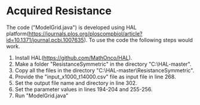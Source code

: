 # Acquired Resistance
The code ("ModelGrid.java") is developed using HAL platform(https://journals.plos.org/ploscompbiol/article?id=10.1371/journal.pcbi.1007635). To use the code the following steps would work.

1. Install HAL(https://github.com/MathOnco/HAL).
2. Make a folder "ResistanceSymmetric" in the directory "C:\HAL-master".
3. Copy all the files in the directory "C:\HAL-master\ResistanceSymmetric".
4. Provide the "input_x1000_t14000.csv" file as input file in line 268.
5. Set the output file name and directory in line 302.
6. Set the parameter values in lines 194-204 and 255-256.
7. Run "ModelGrid.java"

